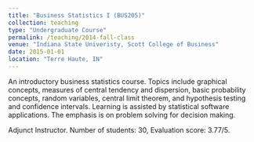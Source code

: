 ```yaml
---
title: "Business Statistics I (BUS205)"
collection: teaching
type: "Undergraduate Course"
permalink: /teaching/2014-fall-class
venue: "Indiana State Univeristy, Scott College of Business"
date: 2015-01-01
location: "Terre Haute, IN"
---
```


An introductory business statistics course. Topics include graphical concepts, measures of central tendency and dispersion, basic probability concepts, random variables, central limit theorem, and hypothesis testing and confidence intervals. Learning is assisted by statistical software applications. The emphasis is on problem solving for decision making.

Adjunct Instructor. 
Number of students: 30, Evaluation score: 3.77/5.
